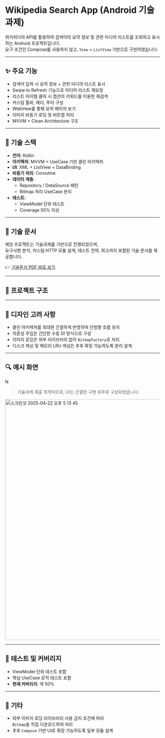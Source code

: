 # Wikipedia Search App (Android 기술과제)

위키피디아 API를 활용하여 검색어의 요약 정보 및 관련 미디어 리스트를 조회하고 표시하는 Android 프로젝트입니다.  
요구 조건인 Compose를 사용하지 않고, `View` + `ListView` 기반으로 구현하였습니다.

---

## ✨ 주요 기능

- 검색어 입력 시 요약 정보 + 관련 미디어 리스트 표시
- Swipe to Refresh 기능으로 미디어 리스트 재요청
- 리스트 아이템 클릭 시 캡션의 키워드를 이용한 재검색
- 커스텀 툴바, 헤더, 푸터 구성
- WebView를 통해 요약 페이지 보기
- 이미지 비동기 로딩 및 비트맵 처리
- MVVM + Clean Architecture 구조

---

## 🧩 기술 스택

- **언어**: Kotlin  
- **아키텍처**: MVVM + UseCase 기반 클린 아키텍처  
- **UI**: XML + ListView + DataBinding  
- **비동기 처리**: Coroutine  
- **데이터 계층**:  
  - Repository / DataSource 패턴  
  - Bitmap 처리 UseCase 분리  
- **테스트**:  
  - ViewModel 단위 테스트  
  - Coverage 50% 이상

---

## 📄 기술 문서

해당 프로젝트는 기술과제를 기반으로 진행되었으며,  
요구사항 분석, 커스텀 HTTP 모듈 설계, 테스트 전략, 회고까지 포함된 기술 문서를 제공합니다.

👉 [기술문서 PDF 바로 보기](./docs/Wikipedia_search_TechDoc.pdf)

---

## 📁 프로젝트 구조

---

## 🎨 디자인 고려 사항

- 클린 아키텍처를 최대한 간결하게 반영하여 단방향 흐름 유지
- 의존성 주입은 간단한 수동 DI 방식으로 구성
- 이미지 로딩은 외부 라이브러리 없이 `BitmapFactory`로 처리
- 디스크 캐싱 및 메모리 LRU 캐싱은 추후 확장 가능하도록 분리 설계

---

## 🔍 예시 화면
N
> 기술과제 제출 목적이므로, UI는 간결한 구현 위주로 구성되었습니다.

<img width="781" alt="스크린샷 2025-04-22 오후 5 13 45" src="https://github.com/user-attachments/assets/ace85e42-effe-4a19-94f2-2ac40d76924a" />

---

## 🧪 테스트 및 커버리지

- ViewModel 단위 테스트 포함  
- 핵심 UseCase 로직 테스트 포함  
- **현재 커버리지**: 약 50%

---

## 📌 기타

- 외부 이미지 로딩 라이브러리 사용 금지 조건에 따라  
  `Bitmap`을 직접 다운로드하여 처리
- 추후 `Compose` 기반 UI로 확장 가능하도록 일부 모듈 설계
